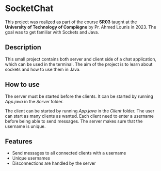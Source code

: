 # SocketChat

This project was realized as part of the course **SR03** taught at the **University of Technology of Compiègne** by Pr. Ahmed Lounis in 2023. The goal was to get familiar with Sockets and Java.

## Description

This small project contains both server and client side of a chat application, which can be used in the terminal. The aim of the project is to learn about sockets and how to use them in Java.

## How to use

The server must be started before the clients. It can be started by running *App.java* in the *Server* folder. 

The client can be started by running *App.java* in the *Client* folder. The user can start as many clients as wanted. Each client need to enter a username before being able to send messages. The server makes sure that the username is unique.

## Features

- Send messages to all connected clients with a username
- Unique usernames
- Disconnections are handled by the server
  